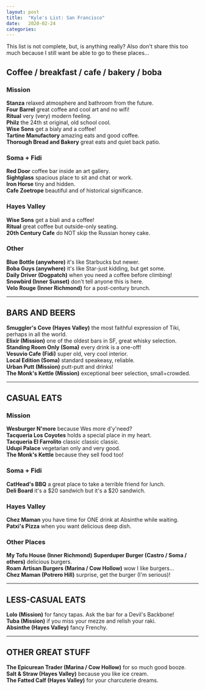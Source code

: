 ```yaml
---
layout: post
title:  "Kyle's List: San Francisco"
date:   2020-02-24
categories: 
---
```


This list is not complete, but, is anything really? Also don't share this too much because I still want be able to go to these places...

## Coffee / breakfast / cafe / bakery / boba

### Mission
__Stanza__ relaxed atmosphere and bathroom from the future.  
__Four Barrel__ great coffee and cool art and no wifi!  
__Ritual__ very (very) modern feeling.  
__Philz__ the 24th st original, old school cool.  
__Wise Sons__ get a bialy and a coffee!  
__Tartine Manufactory__ amazing eats and good coffee.  
__Thorough Bread and Bakery__ great eats and quiet back patio.  

### Soma + Fidi
__Red Door__ coffee bar inside an art gallery.  
__Sightglass__ spacious place to sit and chat or work.  
__Iron Horse__ tiny and hidden.  
__Cafe Zoetrope__ beautiful and of historical significance.  

### Hayes Valley
__Wise Sons__ get a biali and a coffee!  
__Ritual__ great coffee but outside-only seating.  
__20th Century Cafe__ do NOT skip the Russian honey cake.  

### Other
__Blue Bottle (anywhere)__ it's like Starbucks but newer.  
__Boba Guys (anywhere)__ it's like Star-just kidding, but get some.  
__Daily Driver (Dogpatch)__ when you need a coffee before climbing!  
__Snowbird (Inner Sunset)__ don't tell anyone this is here.  
__Velo Rouge (Inner Richmond)__ for a post-century brunch.  

---

## BARS AND BEERS
__Smuggler's Cove (Hayes Valley)__ the most faithful expression of Tiki, perhaps in all the world.  
__Elixir (Mission)__ one of the oldest bars in SF, great whisky selection.  
__Standing Room Only (Soma)__ every drink is a one-off!  
__Vesuvio Cafe (Fidi)__ super old, very cool interior.  
__Local Edition (Soma)__ standard speakeasy, reliable.  
__Urban Putt (Mission)__ putt-putt and drinks!  
__The Monk's Kettle (Mission)__ exceptional beer selection, small+crowded.  

---

## CASUAL EATS

### Mission
__Wesburger N'more__ because Wes more d'y'need?  
__Tacqueria Los Coyotes__ holds a special place in my heart.  
__Tacqueria El Farrolito__ classic classic classic.  
__Udupi Palace__ vegetarian only and very good.  
__The Monk's Kettle__ because they sell food too!  

### Soma + Fidi
__CatHead's BBQ__ a great place to take a terrible friend for lunch.  
__Deli Board__ it's a $20 sandwich but it's a $20 sandwich.  

### Hayes Valley
__Chez Maman__ you have time for ONE drink at Absinthe while waiting.  
__Patxi's Pizza__ when you want delicious deep dish.  

### Other Places
__My Tofu House (Inner Richmond)__ 
__Superduper Burger (Castro / Soma / others)__ delicious burgers.  
__Roam Artisan Burgers (Marina / Cow Hollow)__ wow I like burgers...  
__Chez Maman (Potrero Hill)__ surprise, get the burger (I'm serious)!  

---

## LESS-CASUAL EATS
__Lolo (Mission)__ for fancy tapas. Ask the bar for a Devil's Backbone!  
__Tuba (Mission)__ if you miss your mezze and relish your raki.  
__Absinthe (Hayes Valley)__ fancy Frenchy.  

---

## OTHER GREAT STUFF
__The Epicurean Trader (Marina / Cow Hollow)__ for so much good booze.  
__Salt & Straw (Hayes Valley)__ because you like ice cream.  
__The Fatted Calf (Hayes Valley)__ for your charcuterie dreams.  